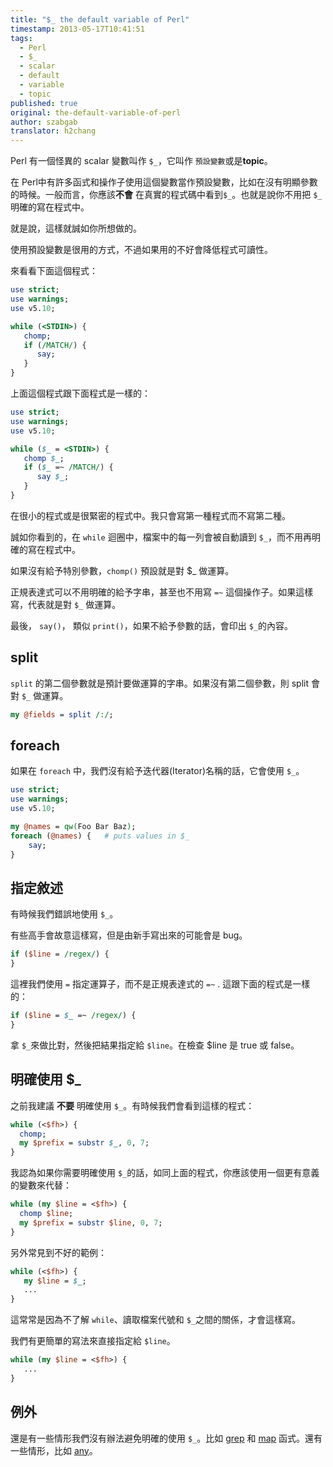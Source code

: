 ```yaml
---
title: "$_ the default variable of Perl"
timestamp: 2013-05-17T10:41:51
tags:
  - Perl
  - $_
  - scalar
  - default
  - variable
  - topic
published: true
original: the-default-variable-of-perl
author: szabgab
translator: h2chang
---
```



Perl 有一個怪異的 scalar 變數叫作 `$_`，它叫作
`預設變數`或是<b>topic</b>。

在 Perl中有許多函式和操作子使用這個變數當作預設變數，比如在沒有明顯參數的時候。一般而言，你應該<b>不會</b>
在真實的程式碼中看到`$_`。也就是說你不用把 `$_` 明確的寫在程式中。

就是說，這樣就誠如你所想做的。


使用預設變數是很用的方式，不過如果用的不好會降低程式可讀性。

來看看下面這個程式：

```perl
use strict;
use warnings;
use v5.10;

while (<STDIN>) {
   chomp;
   if (/MATCH/) {
      say;
   }
}
```

上面這個程式跟下面程式是一樣的：

```perl
use strict;
use warnings;
use v5.10;

while ($_ = <STDIN>) {
   chomp $_;
   if ($_ =~ /MATCH/) {
      say $_;
   }
}
```

在很小的程式或是很緊密的程式中。我只會寫第一種程式而不寫第二種。


誠如你看到的，在 `while` 迴圈中，檔案中的每一列會被自動讀到 `$_`，而不用再明確的寫在程式中。

如果沒有給予特別參數，`chomp()` 預設就是對 $_ 做運算。

正規表達式可以不用明確的給予字串，甚至也不用寫 `=~` 這個操作子。如果這樣寫，代表就是對 `$_` 做運算。

最後， `say()`， 類似 `print()`，如果不給予參數的話，會印出 `$_`的內容。

## split

`split` 的第二個參數就是預計要做運算的字串。如果沒有第二個參數，則 split 會對 `$_` 做運算。

```perl
my @fields = split /:/;
```

## foreach

如果在 `foreach` 中，我們沒有給予迭代器(Iterator)名稱的話，它會使用 `$_`。

```perl
use strict;
use warnings;
use v5.10;

my @names = qw(Foo Bar Baz);
foreach (@names) {   # puts values in $_
    say;
}
```

## 指定敘述

有時候我們錯誤地使用 `$_`。

有些高手會故意這樣寫，但是由新手寫出來的可能會是 bug。

```perl
if ($line = /regex/) {
}
```

這裡我們使用 `=` 指定運算子，而不是正規表達式的 `=~` .
這跟下面的程式是一樣的：

```perl
if ($line = $_ =~ /regex/) {
}
```

拿 `$_`來做比對，然後把結果指定給 `$line`。在檢查 $line 是 true 或 false。

## 明確使用 $_

之前我建議 <b>不要</b> 明確使用 `$_`。有時候我們會看到這樣的程式：

```perl
while (<$fh>) {
  chomp;
  my $prefix = substr $_, 0, 7;
}
```

我認為如果你需要明確使用 `$_`的話，如同上面的程式，你應該使用一個更有意義的變數來代替：

```perl
while (my $line = <$fh>) {
  chomp $line;
  my $prefix = substr $line, 0, 7;
}
```

另外常見到不好的範例：

```perl
while (<$fh>) {
   my $line = $_;
   ...
}
```

這常常是因為不了解 `while`、讀取檔案代號和 `$_`之間的關係，才會這樣寫。

我們有更簡單的寫法來直接指定給 `$line`。

```perl
while (my $line = <$fh>) {
   ...
}
```


## 例外

還是有一些情形我們沒有辦法避免明確的使用 `$_`。比如 [grep](/filtering-values-with-perl-grep)
和 [map](/transforming-a-perl-array-using-map) 函式。還有一些情形，比如 [any](/filtering-values-with-perl-grep)。


